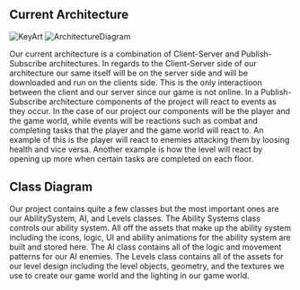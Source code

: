 ## Current Architecture
![KeyArt](https://user-images.githubusercontent.com/77936719/115084871-b443fd80-9ec6-11eb-9258-78d533ed6c22.JPG)
![ArchitectureDiagram](https://user-images.githubusercontent.com/77936719/115084813-a2625a80-9ec6-11eb-880e-89e041c014f1.JPG)

Our current architecture is a combination of Client-Server and Publish-Subscribe architectures. In regards to the Client-Server side of our architecture our same itself will be on the server side and will be downloaded and run on the clients side. This is the only interactioon between the client and our server since our game is not online. In a Publish-Subscribe architecture components of the project will react to events as they occur. In the case of our project our components will be the player and the game world, while events will be reactions such as combat and completing tasks that the player and the game world will react to. An example of this is the player will react to enemies attacking them by loosing health and vice versa. Another example is how the level will react by opening up more when certain tasks are completed on each floor.

## Class Diagram

Our project contains quite a few classes but the most important ones are our AbilitySystem, AI, and Levels classes. The Ability Systems class controls our ability system. All off the assets that make up the ability system including the icons, logic, UI and ability animations for the ability system are built and stored here. The AI class contains all of the logic and movement patterns for our AI enemies. The Levels class contains all of the assets for our level design including the level objects, geometry, and the textures we use to create our game world and the lighting in our game world.
